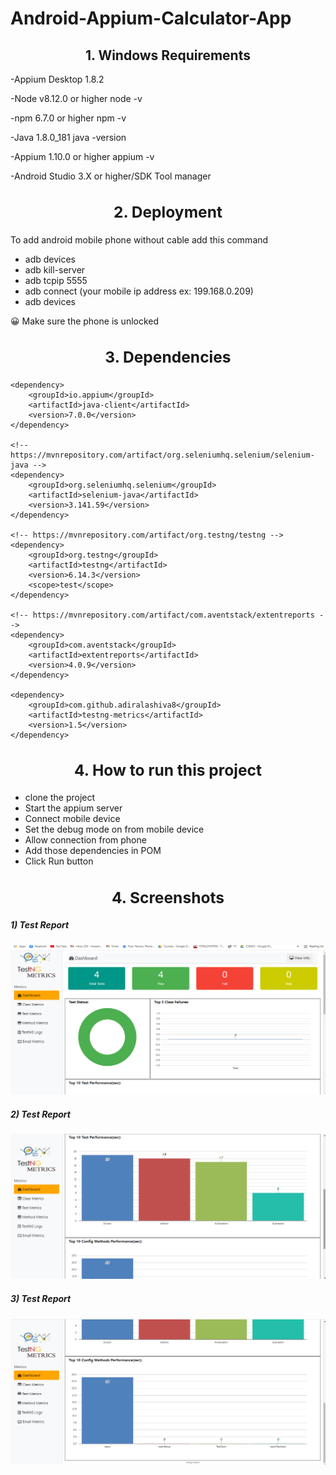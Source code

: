 # <h1>Android-Appium-Calculator-App</h1>
## <center> 1. Windows Requirements </center>
-Appium Desktop 1.8.2

-Node v8.12.0 or higher node -v

-npm 6.7.0 or higher npm -v

-Java 1.8.0_181 java -version

-Appium 1.10.0 or higher appium -v

-Android Studio 3.X or higher/SDK Tool manager

### <center><h2>2. Deployment</h2></center>
To add android mobile phone without cable add this command

* adb devices
* adb kill-server
* adb tcpip 5555
* adb connect (your mobile ip address ex: 199.168.0.209)
* adb devices

😀 Make sure the phone is unlocked

### <center><h2>3. Dependencies</h2></center>
<!-- https://mvnrepository.com/artifact/io.appium/java-client -->
	<dependency>
		<groupId>io.appium</groupId>
		<artifactId>java-client</artifactId>
		<version>7.0.0</version>
	</dependency>

	<!-- https://mvnrepository.com/artifact/org.seleniumhq.selenium/selenium-java -->
	<dependency>
		<groupId>org.seleniumhq.selenium</groupId>
		<artifactId>selenium-java</artifactId>
		<version>3.141.59</version>
	</dependency>

	<!-- https://mvnrepository.com/artifact/org.testng/testng -->
	<dependency>
		<groupId>org.testng</groupId>
		<artifactId>testng</artifactId>
		<version>6.14.3</version>
		<scope>test</scope>
	</dependency>

	<!-- https://mvnrepository.com/artifact/com.aventstack/extentreports -->
	<dependency>
		<groupId>com.aventstack</groupId>
		<artifactId>extentreports</artifactId>
		<version>4.0.9</version>
	</dependency>
    
	<dependency>
		<groupId>com.github.adiralashiva8</groupId>
		<artifactId>testng-metrics</artifactId>
		<version>1.5</version>
	</dependency>
  
  ### <center><h2>4. How to run this project</h2></center>
  
  <ul>
			<li>clone the project</li>
			<li>Start the appium server</li>
			<li>Connect mobile device</li>
      <li>Set the debug mode on from mobile device</li>
       <li>Allow connection from phone</li>
        <li>Add those dependencies in POM</li>
        <li>Click Run button</li>
		</ul>
    
    
  ### <center><h2>4. Screenshots</h2></center>  
  <h5>1) Test Report</h5>
<img src="Screenshot/TestReport1.png">

<h5>2) Test Report</h5>
<img src="Screenshot/2.png">

<h5>3) Test Report</h5>
<img src="Screenshot/3.png">




